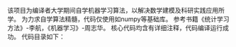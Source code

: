 该项目为编译者大学期间自学机器学习算法，以解决数学建模及科研实践应用所学。
为力求自学算法精髓，代码仅使用如numpy等基础库。
参考书籍《统计学习方法》-李航，《机器学习》-周志华。
核心代码均含有详细注释，代码编译运行成功。
代码目录如下：
